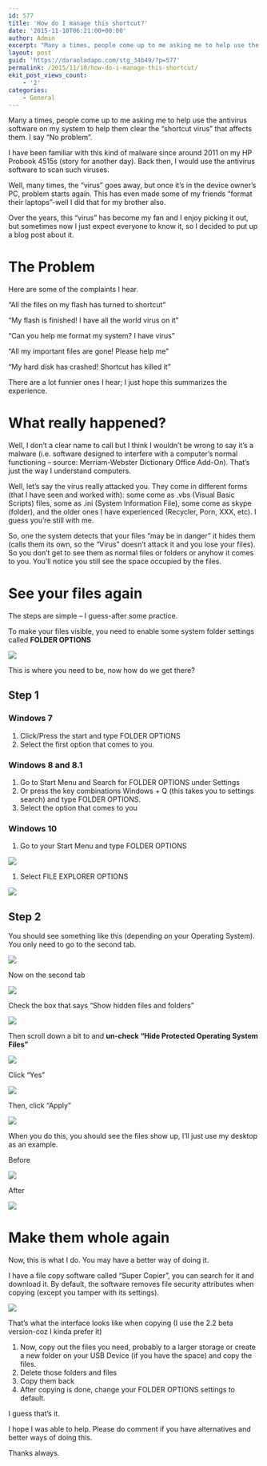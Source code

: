 ```yaml
---
id: 577
title: 'How do I manage this shortcut?'
date: '2015-11-10T06:21:00+00:00'
author: Admin
excerpt: "Many a times, people come up to me asking me to help use the antivirus software on my system to help them clear the “shortcut virus” that affects them. I say “No problem”.\n\nI have been familiar with this kind of malware since around 2011 on my HP Probook 4515s (story for another day). Back then, I would use the antivirus software to scan such viruses.\n\nWell, many times, the “virus” goes away, but once it’s in the device owner’s PC, problem starts again. This has even made some of my friends “format their laptops”-well I did that for my brother also."
layout: post
guid: 'https://daraoladapo.com/stg_34b49/?p=577'
permalink: /2015/11/10/how-do-i-manage-this-shortcut/
ekit_post_views_count:
    - '2'
categories:
    - General
---
```


Many a times, people come up to me asking me to help use the antivirus software on my system to help them clear the “shortcut virus” that affects them. I say “No problem”.

I have been familiar with this kind of malware since around 2011 on my HP Probook 4515s (story for another day). Back then, I would use the antivirus software to scan such viruses.

Well, many times, the “virus” goes away, but once it’s in the device owner’s PC, problem starts again. This has even made some of my friends “format their laptops”-well I did that for my brother also.

Over the years, this “virus” has become my fan and I enjoy picking it out, but sometimes now I just expect everyone to know it, so I decided to put up a blog post about it.

# The Problem

Here are some of the complaints I hear.

“All the files on my flash has turned to shortcut”

“My flash is finished! I have all the world virus on it”

“Can you help me format my system? I have virus”

“All my important files are gone! Please help me”

“My hard disk has crashed! Shortcut has killed it”

There are a lot funnier ones I hear; I just hope this summarizes the experience.

# What really happened?

Well, I don’t a clear name to call but I think I wouldn’t be wrong to say it’s a malware (i.e. software designed to interfere with a computer’s normal functioning – source: Merriam-Webster Dictionary Office Add-On). That’s just the way I understand computers.

Well, let’s say the virus really attacked you. They come in different forms (that I have seen and worked with): some come as .vbs (Visual Basic Scripts) files, some as .ini (System Information File), some come as skype (folder), and the older ones I have experienced (Recycler, Porn, XXX, etc). I guess you’re still with me.

So, one the system detects that your files “may be in danger” it hides them (calls them its own, so the “Virus” doesn’t attack it and you lose your files). So you don’t get to see them as normal files or folders or anyhow it comes to you. You’ll notice you still see the space occupied by the files.

# See your files again

The steps are simple – I guess-after some practice.

To make your files visible, you need to enable some system folder settings called **FOLDER OPTIONS**

**![](https://daraoladapo.com/stg_34b49/wp-content/uploads/2023/11/word-image-577-1.png)**

This is where you need to be, now how do we get there?

## Step 1

### Windows 7

1. Click/Press the start and type FOLDER OPTIONS
2. Select the first option that comes to you.

### Windows 8 and 8.1

1. Go to Start Menu and Search for FOLDER OPTIONS under Settings
2. Or press the key combinations Windows + Q (this takes you to settings search) and type FOLDER OPTIONS.
3. Select the option that comes to you

### Windows 10

1. Go to your Start Menu and type FOLDER OPTIONS

![](https://daraoladapo.com/stg_34b49/wp-content/uploads/2023/11/word-image-577-2.png)

1. Select FILE EXPLORER OPTIONS

![](https://daraoladapo.com/stg_34b49/wp-content/uploads/2023/11/word-image-577-3.png)

## Step 2

You should see something like this (depending on your Operating System). You only need to go to the second tab.

![](https://daraoladapo.com/stg_34b49/wp-content/uploads/2023/11/word-image-577-4.png)

Now on the second tab

**![](https://daraoladapo.com/stg_34b49/wp-content/uploads/2023/11/word-image-577-5.png)**

Check the box that says “Show hidden files and folders”

![](https://daraoladapo.com/stg_34b49/wp-content/uploads/2023/11/word-image-577-6.png)

Then scroll down a bit to and **un-check “Hide Protected Operating System Files”**

**![](https://daraoladapo.com/stg_34b49/wp-content/uploads/2023/11/word-image-577-7.png)**

Click “Yes”

![](https://daraoladapo.com/stg_34b49/wp-content/uploads/2023/11/word-image-577-8.png)

Then, click “Apply”

![](https://daraoladapo.com/stg_34b49/wp-content/uploads/2023/11/word-image-577-9.png)

When you do this, you should see the files show up, I’ll just use my desktop as an example.

Before

![](https://daraoladapo.com/stg_34b49/wp-content/uploads/2023/11/word-image-577-10-e1699600350247-292x300.png)

After

![](https://daraoladapo.com/stg_34b49/wp-content/uploads/2023/11/word-image-577-11-e1699600408412-293x300.png)

# Make them whole again

Now, this is what I do. You may have a better way of doing it.

I have a file copy software called “Super Copier”, you can search for it and download it. By default, the software removes file security attributes when copying (except you tamper with its settings).

![](https://daraoladapo.com/stg_34b49/wp-content/uploads/2023/11/word-image-577-12.png)

That’s what the interface looks like when copying (I use the 2.2 beta version-coz I kinda prefer it)

1. Now, copy out the files you need, probably to a larger storage or create a new folder on your USB Device (if you have the space) and copy the files.
2. Delete those folders and files
3. Copy them back
4. After copying is done, change your FOLDER OPTIONS settings to default.

I guess that’s it.

I hope I was able to help. Please do comment if you have alternatives and better ways of doing this.

Thanks always.